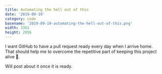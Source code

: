 ```yaml
---
title: Automating the hell out of this
date: '2019-09-19'
category: code
basename: '2019-09-19-automating-the-hell-out-of-this.png'
width: 3362
height: 2056
---
```


I want GitHub to have a pull request ready every day when I arrive home. That should help me to overcome the repetitive part of keeping this project alive 🎉.

Will post about it once it is ready.
